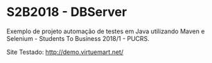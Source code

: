 ﻿# S2B2018 - DBServer

Exemplo de projeto automação de testes em Java utilizando Maven e Selenium - Students To Business 2018/1 - PUCRS.

Site Testado: http://demo.virtuemart.net/
